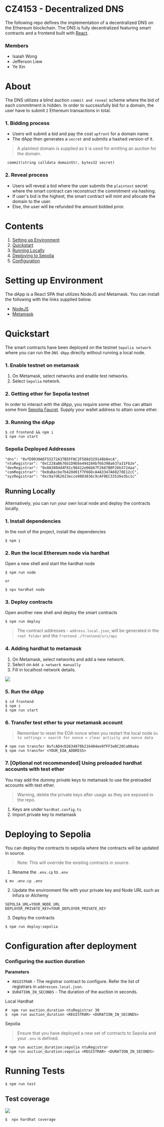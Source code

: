 # CZ4153 - Decentralized DNS
The following repo defines the implementation of a decentralized DNS on the Ethereum blockchain. The DNS is fully decentralized featuring smart contracts and a frontend built with [React](https://react.dev/). 
### Members
- Isaiah Wong
- Jefferson Liew
- Ye Xin

# About
The DNS utilizes a blind auction `commit and reveal` scheme where the bid of each commitment is hidden. 
In order to successfully bid for a domain, the user have to submit `2` Ethereum transactions in total.
### 1. Bidding process
- Users will submit a bid and pay the cost `upfront` for a domain name. 
- The dApp then generates a `secret` and submits a hashed version of it.

> A plaintext domain is supplied as it is used for emitting an auction for the domain. 
```
 commit(string calldata domainStr, bytes32 secret)
```

### 2. Reveal process
- Users will reveal a bid where the user submits the `plaintext` secret where the smart contract can reconstruct the commitment via hashing.
- If user's bid is the highest, the smart contract will mint and allocate the domain to the user.
- Else, the user will be refunded the amount bidded prior.

# Contents
1. [Setting up Environment](#setting-up-environment)
2. [Quickstart](#quickstart-)
3. [Running Locally](#running-locally)
4. [Deploying to Sepolia](#deploying-to-sepolia)
5. [Configuration](#configuration-after-deployment)


# Setting up Environment

The dApp is a React SPA that utilizes NodeJS and Metamask. You can install the following with the links supplied below. 
- [NodeJS](https://nodejs.org/en)
- [Metamask](https://metamask.io/download/)

# Quickstart 
The smart contracts have been deployed on the testnet `Sepolia network` where you can run the `DNS dApp` directly without running a local node.

### 1. Enable testnet on metamask
1. On Metamask, select networks and enable test networks.
2. Select `Sepolia` network.

### 2. Getting ether for Sepolia testnet
In order to interact with the dApp, you require some ether. You can attain some from [Sepolia Faucet](https://sepoliafaucet.com/). Supply your wallet address to attain some ether.

### 3. Running the dApp
```
$ cd frontend && npm i
$ npm run start
```

### Sepolia Deployed Addresses
```
"dns": "0xfD9930AEF55272A37B5FF8C2F588d329148b8ecA",
"ntuRegistrar": "0xC228aB676b1D9E6e49d284bf6b39Ba637a31Fb2e",
"devRegistrar": "0x0A380dd4F81c98412e06b67F2687B0F26b3724aa",
"comRegistrar": "0x0aBacbe7b428d01f7F66DcA4A3347A60278E12cC",
"xyzRegistrar": "0xc9a7d62623ecce9803836c9cAF0EC33526e3bc1c"
```

## Running Locally
Alternatively, you can run your own local node and deploy the contracts locally.

### 1. Install dependencies 
In the root of the project, install the dependencies
```
$ npm i
```

### 2. Run the local Ethereum node via hardhat
Open a new shell and start the hardhat node
```
$ npm run node

or 

$ npx hardhat node
```

### 3. Deploy contracts
Open another new shell and deploy the smart contracts
```
$ npm run deploy
```
> The contract addresses - `address.local.json`, will be generated in the `root folder` and the `frontend` `./frontend/src/api`

### 4. Adding hardhat to metamask
1. On Metamask, select networks and add a new network.
2. Select on `Add a network manually`
3. Fill in localhost network details.
<img src="./screenshots/add_net.png">

### 5. Run the dApp
```
$ cd frontend 
$ npm i
$ npm run start
```

### 6. Transfer test ether to your metamask account
> Remember to reset the EOA nonce when you restart the local node
> `Go to settings > search for nonce > clear activity and nonce data`

```
# npm run transfer 0xfcAD4cD2634878b216404ee9fFF3eDC20Ca08a4a
$ npm run transfer <YOUR_EOA_ADDRESS>
```

### 7. [Optional not recommended] Using preloaded hardhat accounts with test ether
You may add the dummy private keys to metamask to use the preloaded accounts with test ether.

> Warning, delete the private keys after usage as they are exposed in the repo.

1. Keys are under `hardhat.config.ts`
2. Import private key to metamask

# Deploying to Sepolia
You can deploy the contracts to sepolia where the contracts will be updated in source.
> Note: This will override the existing contracts in source.

1. Rename the `.env.cp` to `.env`
```
$ mv .env.cp .env
```

2. Update the environment file with your private key and Node URL such as Infura or Alchemy
```
SEPOLIA_URL=YOUR_NODE_URL
DEPLOYER_PRIVATE_KEY=YOUR_DEPLOYER_PRIVATE_KEY
```

3. Deploy the contracts
```
$ npm run deploy:sepolia
```

# Configuration after deployment 
### Configuring the auction duration
**Parameters**
- `REGISTRAR` - The registrar contract to configure. Refer the list of registrars in `addresses.local.json`.
- `DURATION_IN_SECONDS` - The duration of the auction in seconds.

Local Hardhat
```
#  npm run auction_duration ntuRegistrar 30
$  npm run auction_duration <REGISTRAR> <DURATION_IN_SECONDS>
```

Sepolia
> Ensure that you have deployed a new set of contracts to Sepolia and your `.env` is defined. 
```
# npm run auction_duration:sepolia ntuRegistrar 
# npm run auction_duration:sepolia <REGISTRAR> <DURATION_IN_SECONDS>
```

# Running Tests
```
$ npm run test
```

## Test coverage
<img src="./screenshots/test_coverage.png">

```
$  npx hardhat coverage 
```

    

